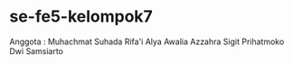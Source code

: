# se-fe5-kelompok7
Anggota :
Muhachmat Suhada Rifa'i
Alya Awalia Azzahra
Sigit Prihatmoko
Dwi Samsiarto
